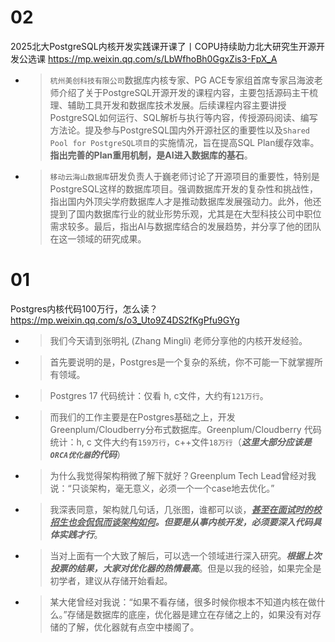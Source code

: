 
# 02

2025北大PostgreSQL内核开发实践课开课了丨COPU持续助力北大研究生开源开发公选课 https://mp.weixin.qq.com/s/LbWfhoBh0GgxZis3-FpX_A
- > `杭州美创科技有限公司`数据库内核专家、PG ACE专家组首席专家吕海波老师介绍了关于PostgreSQL开源开发的课程内容，主要包括源码主干梳理、辅助工具开发和数据库技术发展。后续课程内容主要讲授PostgreSQL如何运行、SQL解析与执行等内容，传授源码阅读、编写方法论。提及参与PostgreSQL国内外开源社区的重要性以及`Shared Pool for PostgreSQL项目`的实施情况，旨在提高SQL Plan缓存效率。**指出完善的Plan重用机制，是AI进入数据库的基石**。
- > `移动云海山数据库`研发负责人于巍老师讨论了开源项目的重要性，特别是PostgreSQL这样的数据库项目。强调数据库开发的复杂性和挑战性，指出国内外顶尖学府数据库人才是推动数据库发展强动力。此外，他还提到了国内数据库行业的就业形势乐观，尤其是在大型科技公司中职位需求较多。最后，指出AI与数据库结合的发展趋势，并分享了他的团队在这一领域的研究成果。

# 01

Postgres内核代码100万行，怎么读？ https://mp.weixin.qq.com/s/o3_Uto9Z4DS2fKgPfu9GYg
- > 我们今天请到张明礼 (Zhang Mingli) 老师分享他的内核开发经验。
- > 首先要说明的是，Postgres是一个复杂的系统，你不可能一下就掌握所有领域。
- > Postgres 17 代码统计：仅看 h, c文件，大约有`121万行`。
- > 而我们的工作主要是在Postgres基础之上，开发Greenplum/Cloudberry分布式数据库。Greenplum/Cloudberry 代码统计：h, c 文件大约有`159万行`，c++文件`18万行`（***这里大部分应该是`ORCA优化器`的代码***）
- > 为什么我觉得架构稍微了解下就好？Greenplum Tech Lead曾经对我说：“只谈架构，毫无意义，必须一个一个case地去优化。”
- > 我深表同意，架构就几句话，几张图，谁都可以谈，***<ins>甚至在面试时的校招生也会侃侃而谈架构如何</ins>。但要是从事内核开发，必须要深入代码具体实践才行***。
- > 当对上面有一个大致了解后，可以选一个领域进行深入研究。***根据上次投票的结果，大家对优化器的热情最高***。但是以我的经验，如果完全是初学者，建议从存储开始看起。
- > 某大佬曾经对我说：“如果不看存储，很多时候你根本不知道内核在做什么。”存储是数据库的底座，优化器是建立在存储之上的，如果没有对存储的了解，优化器就有点空中楼阁了。
